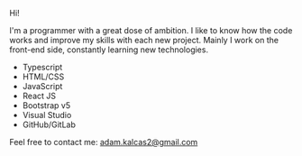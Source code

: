 Hi!

I'm a programmer with a great dose of ambition.
I like to know how the code works and improve my skills with each new project. 
Mainly I work on the front-end side, constantly learning new technologies.

- Typescript
- HTML/CSS
- JavaScript
- React JS
- Bootstrap v5
- Visual Studio
- GitHub/GitLab

Feel free to contact me:
adam.kalcas2@gmail.com


  
